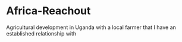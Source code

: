 # Africa-Reachout
Agricultural development in Uganda with a local farmer that I have an established relationship with
